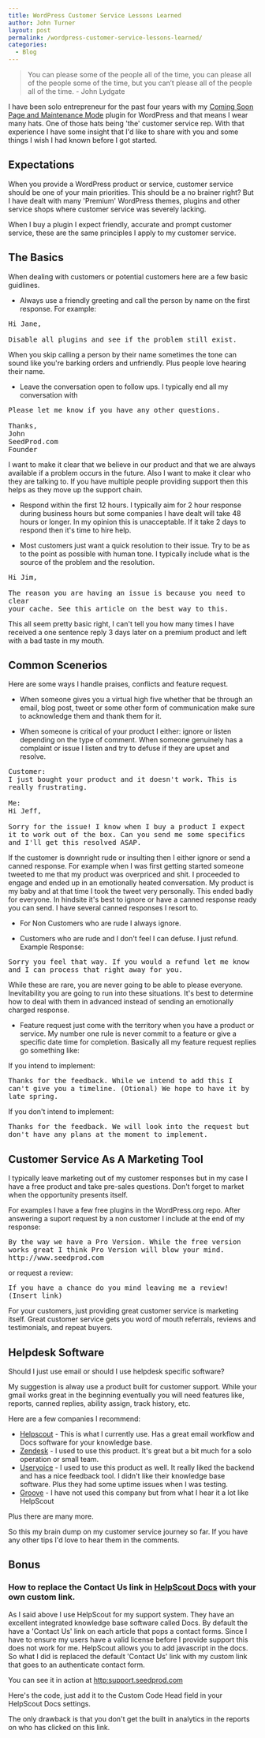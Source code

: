 ```yaml
---
title: WordPress Customer Service Lessons Learned
author: John Turner
layout: post
permalink: /wordpress-customer-service-lessons-learned/
categories:
  - Blog
---
```


<style>
pre {
    white-space: pre-wrap;       /* CSS 3 */
    white-space: -moz-pre-wrap;  /* Mozilla, since 1999 */
    white-space: -pre-wrap;      /* Opera 4-6 */
    white-space: -o-pre-wrap;    /* Opera 7 */
    word-wrap: normal;       /* Internet Explorer 5.5+ */
    word-break: normal;
}
</style>

> You can please some of the people all of the time, you can please all of the people some of the time, but you can’t please all of the people all of the time. - John Lydgate



I have been solo entrepreneur for the past four years with my [Coming Soon Page and Maintenance Mode](http://www.seedprod.com) plugin for WordPress and that means I wear many hats. One of those hats being 'the' customer service rep. With that experience I have some insight that I'd like to share with you and some things I wish I had known before I got started.

## Expectations
When you provide a WordPress product or service, customer service should be one of your main priorities. This should be a no brainer right? But I have dealt with many 'Premium' WordPress themes, plugins and other service shops where customer service was severely lacking.

When I buy a plugin I expect friendly, accurate and prompt customer service, these are the same principles I apply to my customer service.

## The Basics
When dealing with customers or potential customers here are a few basic guidlines.

* Always use a friendly greeting and call the person by name on the first response. For example:

<pre>
Hi Jane,

Disable all plugins and see if the problem still exist.
</pre>

When you skip calling a person by their name sometimes the tone can sound like you're barking orders and unfriendly. Plus people love hearing their name.

* Leave the conversation open to follow ups. I typically end all my conversation with

<pre>
Please let me know if you have any other questions.

Thanks,
John
SeedProd.com
Founder
</pre>

I want to make it clear that we believe in our product and that we are always available if a problem occurs in the future. Also I want to make it clear who they are talking to. If you have multiple people providing support then this helps as they move up the support chain.

* Respond within the first 12 hours. I typically aim for 2 hour response during business hours but some companies I have dealt will take 48 hours or longer. In my opinion this is unacceptable. If it take 2 days to respond then it's time to hire help.

* Most customers just want a quick resolution to their issue. Try to be as to the point as possible with human tone. I typically include what is the source of the problem and the resolution.

<pre>
Hi Jim,

The reason you are having an issue is because you need to clear
your cache. See this article on the best way to this.
</pre>

This all seem pretty basic right, I can't tell you how many times I have received a one sentence reply 3 days later on a premium product and left with a bad taste in my mouth.


## Common Scenerios
Here are some ways I handle praises, conflicts and feature request.

* When someone gives you a virtual high five whether that be through an email, blog post, tweet or some other form of communication make sure to acknowledge them and thank them for it.

* When someone is critical of your product I either: ignore or listen depending on the type of comment. When someone genuinely has a complaint or issue I listen and try to defuse if they are upset and resolve.

<pre>
Customer:
I just bought your product and it doesn't work. This is really frustrating.

Me:
Hi Jeff,

Sorry for the issue! I know when I buy a product I expect it to work out of the box. Can you send me some specifics and I'll get this resolved ASAP.
</pre>

If the customer is downright rude or insulting then I either ignore or send a canned response. For example when I was first getting started someone tweeted to me that my product was overpriced and shit. I proceeded to engage and ended up in an emotionally heated conversation.  My product is my baby and at that time I took the tweet very personally. This ended badly for everyone. In hindsite it's best to ignore or have a canned response ready you can send. I have several canned responses I resort to.

* For Non Customers who are rude I always ignore.

* Customers who are rude and I don't feel I can defuse. I just refund. Example Response:
<pre>
Sorry you feel that way. If you would a refund let me know and I can process that right away for you.
</pre>

While these are rare, you are never going to be able to please everyone. Inevitability you are going to run into these situations. It's best to determine how to deal with them in advanced instead of sending an emotionally charged response.

* Feature request just come with the territory when you have a product or service. My number one rule is never commit to a feature or give a specific date time for completion. Basically all my feature request replies go something like:

If you intend to implement:
<pre>
Thanks for the feedback. While we intend to add this I can't give you a timeline. (Otional) We hope to have it by late spring.
</pre>


If you don't intend to implement:
<pre>
Thanks for the feedback. We will look into the request but don't have any plans at the moment to implement.
</pre>

## Customer Service As A Marketing Tool

I typically leave marketing out of my customer responses but in my case I have a free product and take pre-sales questions. Don't forget to market when the opportunity presents itself.

For examples I have a few free plugins in the WordPress.org repo. After answering a suport request by a non customer I include at the end of my response:

<pre>
By the way we have a Pro Version. While the free version works great I think Pro Version will blow your mind. http://www.seedprod.com
</pre>

or request a review:
<pre>
If you have a chance do you mind leaving me a review! (Insert link)
</pre>

For your customers, just providing great customer service is marketing itself. Great customer service gets you word of mouth referrals, reviews and testimonials, and repeat buyers.


## Helpdesk Software
Should I just use email or should I use helpdesk specific software?

My suggestion is alway use a product built for customer support. While your gmail works great in the beginning eventually you will need features like, reports, canned replies, ability assign, track history, etc.

Here are a few companies I recommend:

* [Helpscout](http://helpscout.com) - This is what I currently use. Has a great email workflow and Docs software for your knowledge base.
* [Zendesk](http://helpscout.com) - I used to use this product. It's great but a bit much for a solo operation or small team.
* [Uservoice](http://uservoice.com) - I used to use this product as well. It really liked the backend and has a nice feedback tool. I didn't like their knowledge base software. Plus they had some uptime issues when I was testing.
* [Groove](http://groovehq.com) - I have not used this company but from what I hear it a lot like HelpScout

Plus there are many more.


So this my brain dump on my customer service journey so far. If you have any other tips I'd love to hear them in the comments.

## Bonus

### How to replace the Contact Us link in [HelpScout Docs](http://www.helpscout.net/features/docs/) with your own custom link.

As I said above I use HelpScout for my support system. They have an excellent integrated knowledge base software called Docs.
By default the have a 'Contact Us' link on each article that pops a contact forms. Since I have to ensure my users have a valid license before I provide support this does not work for me. HelpScout allows you to add javascript in the docs. So what I did is replaced the default 'Contact Us' link with my custom link that goes to an authenticate contact form.

You can see it in action at [http:support.seedprod.com](http:support.seedprod.com)

Here's the code, just add it to the Custom Code Head field in your HelpScout Docs settings.
<script src="https://gist.github.com/seedprod/7de2027ad32e1a5ee8d9.js"></script>

The only drawback is that you don't get the built in analytics in the reports on who has clicked on this link.
